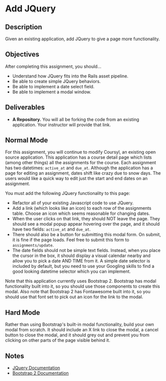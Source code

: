 # Add JQuery

## Description

Given an existing application, add JQuery to give a page more functionality.

## Objectives

After completing this assignment, you should...

* Understand how JQuery fits into the Rails asset pipeline.
* Be able to create simple JQuery behaviors.
* Be able to implement a date select field.
* Be able to implement a modal window.

## Deliverables

* **A Repository.** You will all be forking the code from an existing application.  Your instructor will provide that link.

## Normal Mode

For this assignment, you will continue to modify Coursyl, an existing open source application.  This application has a course detail page which lists (among other things) all the assignments for the course.  Each assignment has two datetimes: `active_at` and `due_at`.  Although the application has a page for editing an assignment, dates shift like crazy due to snow days.  The users would like a quick way to edit just the start and end dates on an assignment.

You must add the following JQuery functionality to this page:

* Refactor all of your existing Javascript code to use JQuery.
* Add a link (which looks like an icon) to each row of the assignments table.  Choose an icon which seems reasonable for changing dates.
* When the user clicks on that link, they should NOT leave the page.  They should see a modal popup appear hovering over the page, and it should have two fields: `active_at` and `due_at`.
* There should also be a button for submitting this modal form.  On submit, it is fine if the page loads.  Feel free to submit this form to `assignments/update`.
* The date fields should not be simple text fields.  Instead, when you place the cursor in the box, it should display a visual calendar nearby and allow you to pick a date AND TIME from it.  A simple date selector is included by default, but you need to use your Googling skills to find a good looking datetime selector which you can implement.

Note that this application currently uses Bootstrap 2.  Bootstrap has modal functionality built into it, so you should use those components to create this modal.  Also note that Bootstrap 2 has Fontawesome built into it, so you should use that font set to pick out an icon for the link to the modal.

## Hard Mode

Rather than using Bootstrap's built-in modal functionality, build your own modal from scratch.  It should include an X link to close the modal, a cancel button to close the modal, and it should grey out and prevent you from clicking on other parts of the page visible behind it.

## Notes

* [JQuery Documentation](http://api.jquery.com/)
* [Bootstrap 2 Documentation](http://getbootstrap.com/2.3.2/javascript.html#modals)
